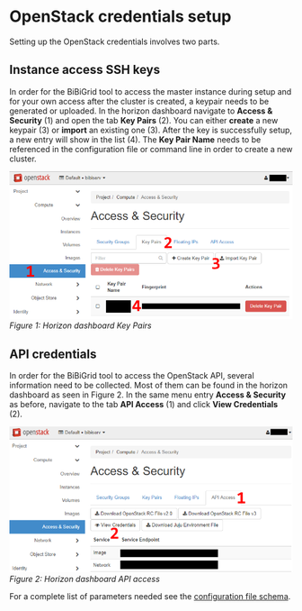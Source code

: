# OpenStack credentials setup
Setting up the OpenStack credentials involves two parts.

## Instance access SSH keys
In order for the BiBiGrid tool to access the master instance during setup and for your
own access after the cluster is created, a keypair needs to be generated or uploaded.
In the horizon dashboard navigate to **Access & Security** (1) and open the tab
**Key Pairs** (2). You can either **create** a new keypair (3) or **import** an existing
one (3). After the key is successfully setup, a new entry will show in the list (4).
The **Key Pair Name** needs to be referenced in the configuration file or command line
in order to create a new cluster.

![Figure 1](img/openstack-horizon-keypair.png)
*Figure 1: Horizon dashboard Key Pairs*

## API credentials
In order for the BiBiGrid tool to access the OpenStack API, several information
need to be collected. Most of them can be found in the horizon dashboard as seen in
Figure 2. In the same menu entry **Access & Security** as before, navigate to the tab
**API Access** (1) and click **View Credentials** (2).

![Figure 2](img/openstack-horizon-credentials.png)
*Figure 2: Horizon dashboard API access*

For a complete list of parameters needed see the [configuration file schema](../../docs/CONFIGURATION_SCHEMA.md).